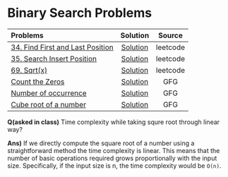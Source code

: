 # Binary Search Problems

| Problems                                                                                                                                                                               |                                                           Solution                                                            |  Source  |
| :------------------------------------------------------------------------------------------------------------------------------------------------------------------------------------- | :---------------------------------------------------------------------------------------------------------------------------: | :------: |
| [34. Find First and Last Position](https://leetcode.com/problems/find-first-and-last-position-of-element-in-sorted-array/)                                                             |    [Solution](https://github.com/ArhanBytes/Rohit-Negi-CPP-DSA-Course/blob/main/Lectures/Lecture_023/Lecture_Code/34.cpp)     | leetcode |
| [35. Search Insert Position](https://leetcode.com/problems/search-insert-position/description/)                                                                                        |      [Solution](https://github.com/ArhanBytes/Rohit-Negi-CPP-DSA-Course/blob/main/Lectures/Lecture_022/Homework/35.cpp)       | leetcode |
| [69. Sqrt(x)](https://leetcode.com/problems/sqrtx/description/)                                                                                                                        |      [Solution](https://github.com/ArhanBytes/Rohit-Negi-CPP-DSA-Course/blob/main/Lectures/Lecture_023/Lecture_Code/69.cpp)       | leetcode |
| [Count the Zeros](https://practice.geeksforgeeks.org/problems/count-the-zeros2550/1?page=1&difficulty[]=0&category[]=Searching&sortBy=submissions)                                     |  [Solution](https://github.com/ArhanBytes/Rohit-Negi-CPP-DSA-Course/blob/main/Lectures/Lecture_023/Homework/countZeros.cpp)   |   GFG    |
| [Number of occurrence](https://www.geeksforgeeks.org/problems/number-of-occurrence2259/1?utm_source=geeksforgeeks&utm_medium=article_practice_tab&utm_campaign=article_practice_tab)   | [Solution](https://github.com/ArhanBytes/Rohit-Negi-CPP-DSA-Course/blob/main/Lectures/Lecture_023/Homework/NoOfOccurence.cpp) |   GFG    |
| [Cube root of a number](https://www.geeksforgeeks.org/problems/cube-root-of-a-number0915/1?utm_source=geeksforgeeks&utm_medium=article_practice_tab&utm_campaign=article_practice_tab) |   [Solution](https://github.com/ArhanBytes/Rohit-Negi-CPP-DSA-Course/blob/main/Lectures/Lecture_023/Homework/cubeRoot.cpp)    |   GFG    |


**Q(asked in class)** Time complexity while taking squre root through linear way?

**Ans)** If we directly compute the square root of a number using a straightforward method the time complexity is linear. This means that the number of basic operations required grows proportionally with the input size.
Specifically, if the input size is n, the time complexity would be `O(n)`.